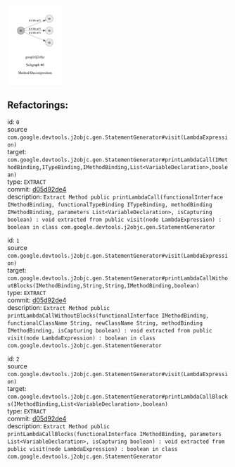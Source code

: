<img src=subgraph_atomic_0.svg width=25%>

## Refactorings:

id: `0`\
source `com.google.devtools.j2objc.gen.StatementGenerator#visit(LambdaExpression)`\
target: `com.google.devtools.j2objc.gen.StatementGenerator#printLambdaCall(IMethodBinding,ITypeBinding,IMethodBinding,List<VariableDeclaration>,boolean)`\
type: `EXTRACT`\
commit: [d05d92de4](https://github.com/google/j2objc/commit/d05d92de40542e85f9f26712d976e710be82914e)\
description: `Extract Method public printLambdaCall(functionalInterface IMethodBinding, functionalTypeBinding ITypeBinding, methodBinding IMethodBinding, parameters List<VariableDeclaration>, isCapturing boolean) : void extracted from public visit(node LambdaExpression) : boolean in class com.google.devtools.j2objc.gen.StatementGenerator`

id: `1`\
source `com.google.devtools.j2objc.gen.StatementGenerator#visit(LambdaExpression)`\
target: `com.google.devtools.j2objc.gen.StatementGenerator#printLambdaCallWithoutBlocks(IMethodBinding,String,String,IMethodBinding,boolean)`\
type: `EXTRACT`\
commit: [d05d92de4](https://github.com/google/j2objc/commit/d05d92de40542e85f9f26712d976e710be82914e)\
description: `Extract Method public printLambdaCallWithoutBlocks(functionalInterface IMethodBinding, functionalClassName String, newClassName String, methodBinding IMethodBinding, isCapturing boolean) : void extracted from public visit(node LambdaExpression) : boolean in class com.google.devtools.j2objc.gen.StatementGenerator`

id: `2`\
source `com.google.devtools.j2objc.gen.StatementGenerator#visit(LambdaExpression)`\
target: `com.google.devtools.j2objc.gen.StatementGenerator#printLambdaCallBlocks(IMethodBinding,List<VariableDeclaration>,boolean)`\
type: `EXTRACT`\
commit: [d05d92de4](https://github.com/google/j2objc/commit/d05d92de40542e85f9f26712d976e710be82914e)\
description: `Extract Method public printLambdaCallBlocks(functionalInterface IMethodBinding, parameters List<VariableDeclaration>, isCapturing boolean) : void extracted from public visit(node LambdaExpression) : boolean in class com.google.devtools.j2objc.gen.StatementGenerator`

